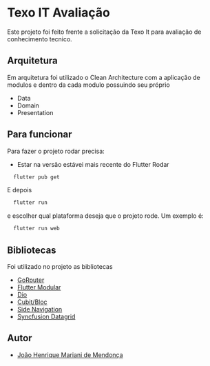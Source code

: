 
# Texo IT Avaliação

Este projeto foi feito frente a solicitação da Texo It para avaliação de conhecimento tecnico.


## Arquitetura

Em arquitetura foi utilizado o Clean Architecture com a aplicação de modulos e dentro da cada modulo possuindo seu próprio 
- Data
- Domain
- Presentation


## Para funcionar

Para fazer o projeto rodar precisa:
- Estar na versão estávei mais recente do Flutter
Rodar

```bash
  flutter pub get
```
E depois
```bash
  flutter run 
```
e escolher qual plataforma deseja que o projeto rode. Um exemplo é: 
```bash
  flutter run web
```

## Bibliotecas
Foi utilizado no projeto as bibliotecas
 - [GoRouter](https://pub.dev/packages/go_router)
 - [Flutter Modular](https://pub.dev/packages/flutter_modular)
 - [Dio](https://pub.dev/packages/dio)
 - [Cubit/Bloc](https://pub.dev/packages/flutter_bloc)
 - [Side Navigation](https://pub.dev/packages/side_navigation)
 - [Syncfusion Datagrid](https://pub.dev/packages/syncfusion_flutter_datagrid)


## Autor

- [João Henrique Mariani de Mendonça](https://www.github.com/octokatherine)